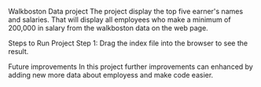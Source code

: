 Walkboston Data project
The project display the top five earner's names and salaries. That will display all employees who make a minimum of 200,000 in salary from the walkboston data on the web page.

Steps to Run Project
Step 1: Drag the index file into the browser to see the result.

Future improvements
In this project further improvements can enhanced by adding new more data about employess and make code easier.
